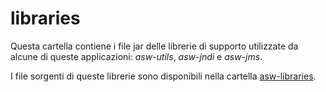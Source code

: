 # libraries

Questa cartella contiene i file jar 
delle librerie di supporto 
utilizzate da alcune di queste applicazioni: *asw-utils*, *asw-jndi* e *asw-jms*. 

I file sorgenti di queste librerie sono disponibili 
nella cartella [asw-libraries](../asw-libraries/).
